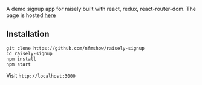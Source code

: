 
A demo signup app for raisely built with react, redux, react-router-dom.
The page is hosted [here](https://us-central1-cloudmalls.cloudfunctions.net/app/raisely-signup)

## Installation
    git clone https://github.com/nfmshow/raisely-signup
    cd raisely-signup
    npm install
    npm start

Visit `http://localhost:3000`
